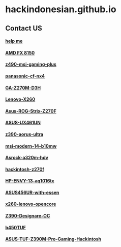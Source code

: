# hackindonesian.github.io

## Contact US
#### <a href="https://forms.gle/vReWMzTdoMTJwAg67" target="_blank">help me</a>

#### <a href="https://github.com/cupecups/binAMD-FX" target="_blank">AMD FX 8150</a>
#### <a href="https://github.com/cupecups/z490-msi-gaming-plus" target="_blank">z490-msi-gaming-plus</a>
#### <a href="https://github.com/cupecups/panasonic-cf-nx4" target="_blank">panasonic-cf-nx4</a>
#### <a href="https://github.com/cupecups/GA-Z270M-D3H" target="_blank">GA-Z270M-D3H</a>
#### <a href="https://github.com/cupecups/Lenovo-X260" target="_blank">Lenovo-X260</a>
#### <a href="https://github.com/cupecups/Asus-ROG-Strix-Z270F" target="_blank">Asus-ROG-Strix-Z270F</a>
#### <a href="https://github.com/cupecups/ASUS-UX461UN" target="_blank">ASUS-UX461UN</a>
#### <a href="https://github.com/cupecups/z390-aorus-ultra" target="_blank">z390-aorus-ultra</a>
#### <a href="https://github.com/cupecups/msi-modern-14-b10mw" target="_blank">msi-modern-14-b10mw</a>
#### <a href="https://github.com/cupecups/Asrock-a320m-hdv" target="_blank">Asrock-a320m-hdv</a>
#### <a href="https://github.com/cupecups/hackintosh-z270f" target="_blank">hackintosh-z270f</a>
#### <a href="https://github.com/cupecups/HP-ENVY-13-aq1016tx" target="_blank">HP-ENVY-13-aq1016tx</a>
#### <a href="https://github.com/cupecups/ASUS456UR-with-essen" target="_blank">ASUS456UR-with-essen</a>
#### <a href="https://github.com/cupecups/x260-lenovo-opencore" target="_blank">x260-lenovo-opencore</a>
#### <a href="https://github.com/cupecups/Z390-Designare-OC" target="_blank">Z390-Designare-OC</a>
#### <a href="https://github.com/cupecups/b450TUF" target="_blank">b450TUF</a>
#### <a href="https://github.com/cupecups/ASUS-TUF-Z390M-Pro-Gaming-Hackintosh" target="_blank">ASUS-TUF-Z390M-Pro-Gaming-Hackintosh</a>
